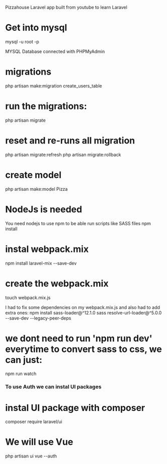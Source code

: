 Pizzahouse Laravel app
built from youtube to learn Laravel

# Get into mysql
mysql -u root -p 

MYSQL Database connected with PHPMyAdmin

# migrations
php artisan make:migration create_users_table 
# run the migrations:
php artisan migrate
# reset and re-runs all migration
php artisan migrate:refresh
php artisan migrate:rollback

# create model
php artisan make:model Pizza

# NodeJs is needed
You need nodejs to use npm to be able run scripts like SASS files
npm install

# instal webpack.mix
npm install laravel-mix --save-dev

# create the webpack.mix
touch webpack.mix.js

I had to fix some dependencies on my webpack.mix.js and also had to add extra ones: npm install sass-loader@^12.1.0 sass resolve-url-loader@^5.0.0 --save-dev --legacy-peer-deps

# we dont need to run 'npm run dev' everytime to convert sass to css, we can just:
npm run watch

### To use Auth we can instal UI packages ###
# instal UI package with composer
composer require laravel/ui
# We will use Vue 
php artisan ui vue --auth